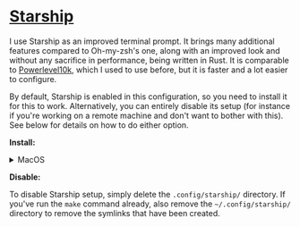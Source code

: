# [Starship](https://starship.rs/)

I use Starship as an improved terminal prompt. It brings many additional features compared to
Oh-my-zsh's one, along with an improved look and without any sacrifice in performance, being written
in Rust. It is comparable to [Powerlevel10k](https://github.com/romkatv/powerlevel10k), which I used
to use before, but it is faster and a lot easier to configure.

By default, Starship is enabled in this configuration, so you need to install it for this to work.
Alternatively, you can entirely disable its setup (for instance if you're working on a remote
machine and don't want to bother with this). See below for details on how to do either option.

**Install:**

<details>
<summary>MacOS</summary>

```shell
brew install starship
```

</details>

**Disable:**

To disable Starship setup, simply delete the `.config/starship/` directory. If you've run the `make`
command already, also remove the `~/.config/starship/` directory to remove the symlinks that have
been created.
